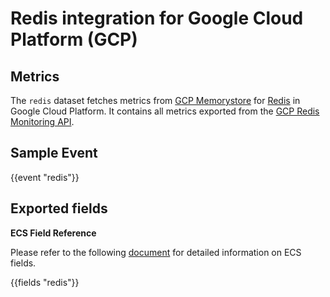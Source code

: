 # Redis integration for Google Cloud Platform (GCP)

## Metrics

The `redis` dataset fetches metrics from [GCP Memorystore](https://cloud.google.com/memorystore/) for [Redis](https://cloud.google.com/memorystore/) in Google Cloud Platform. It contains all metrics exported from the [GCP Redis Monitoring API](https://cloud.google.com/monitoring/api/metrics_gcp#gcp-redis).

## Sample Event
    
{{event "redis"}}

## Exported fields

**ECS Field Reference**

Please refer to the following [document](https://www.elastic.co/guide/en/ecs/current/ecs-field-reference.html) for detailed information on ECS fields.

{{fields "redis"}}
